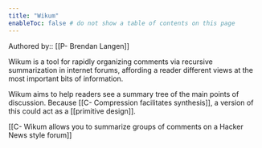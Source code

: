 ```yaml
---
title: "Wikum"
enableToc: false # do not show a table of contents on this page
---
```

Authored by:: [[P- Brendan Langen]]

Wikum is a tool for rapidly organizing comments via recursive summarization in internet forums, affording a reader different views at the most important bits of information. 

Wikum aims to help readers see a summary tree of the main points of discussion. Because [[C- Compression facilitates synthesis]], a version of this could act as a [[primitive design]]. 

[[C- Wikum allows you to summarize groups of comments on a Hacker News style forum]]